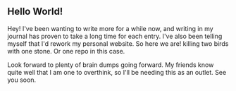 ## Hello World!

<span style="font-family:Inter; font-size:14px;">
  Hey! I've been wanting to write more for a while now, and writing in my journal has proven to take a long time for each entry. I've also been telling myself that I'd rework my personal website. So here we are! killing two birds with one stone. Or one repo in this case.

  Look forward to plenty of brain dumps going forward. My friends know quite well that I am one to overthink, so I'll be needing this as an outlet. See you soon.
</span>
